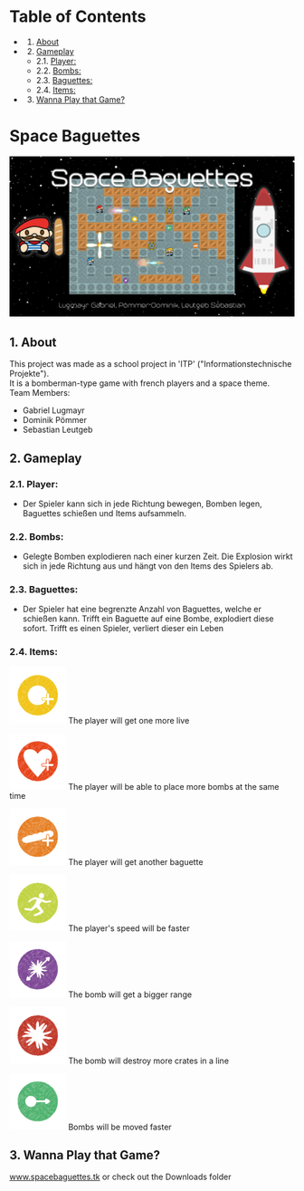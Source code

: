 # Table of Contents
* 1. [About](#About)
* 2. [Gameplay](#Gameplay)
	* 2.1. [Player:](#Player:)
	* 2.2. [Bombs:](#Bombs:)
	* 2.3. [Baguettes:](#Baguettes:)
	* 2.4. [Items:](#Items:)
* 3. [Wanna Play that Game?](#WannaPlaythatGame)

# Space Baguettes 
<img src="https://github.com/dominik-pm/SpaceBaguettes/blob/master/Project/Assets/Artwork/SplashArt2.png" alt="SpaceBaguettes Splash Screen"> 

##  1. <a name='About'></a>About
This project was made as a school project in 'ITP' ("Informationstechnische Projekte"). <br/>
It is a bomberman-type game with french players and a space theme.<br/>
Team Members:
- Gabriel Lugmayr
- Dominik Pömmer
- Sebastian Leutgeb

##  2. <a name='Gameplay'></a>Gameplay
###  2.1. <a name='Player:'></a>Player:
- Der Spieler kann sich in jede Richtung bewegen, Bomben legen, Baguettes schießen und Items aufsammeln.

###  2.2. <a name='Bombs:'></a>Bombs:
- Gelegte Bomben explodieren nach einer kurzen Zeit. Die Explosion wirkt sich in jede Richtung aus und hängt von den Items des Spielers ab.

###  2.3. <a name='Baguettes:'></a>Baguettes:
- Der Spieler hat eine begrenzte Anzahl von Baguettes, welche er schießen kann. Trifft ein Baguette auf eine Bombe, explodiert diese sofort. Trifft es einen Spieler, verliert dieser ein Leben

###  2.4. <a name='Items:'></a>Items:
<img src="https://github.com/dominik-pm/SpaceBaguettes/blob/master/Project/Assets/Game/Items/MoreBombs.png" alt="MoreBombs" width="100"/> The player will get one more live

<img src="https://github.com/dominik-pm/SpaceBaguettes/blob/master/Project/Assets/Game/Items/ExtraLive.png" alt="ExtraLive" width="100"/> The player will be able to place more bombs at the same time

<img src="https://github.com/dominik-pm/SpaceBaguettes/blob/master/Project/Assets/Game/Items/Baguettes.png" alt="MoreBaguettes" width="100"/> The player will get another baguette

<img src="https://github.com/dominik-pm/SpaceBaguettes/blob/master/Project/Assets/Game/Items/FastBoots.png" alt="FastBoots" width="100"/> The player's speed will be faster

<img src="https://github.com/dominik-pm/SpaceBaguettes/blob/master/Project/Assets/Game/Items/BombRange.png" alt="BombRange" width="100"/> The bomb will get a bigger range

<img src="https://github.com/dominik-pm/SpaceBaguettes/blob/master/Project/Assets/Game/Items/StrongerExplosions.png" alt="StrongerExplosions" width="100"/> The bomb will destroy more crates in a line

<img src="https://github.com/dominik-pm/SpaceBaguettes/blob/master/Project/Assets/Game/Items/BombMove.png" alt="BombMove" width="100"/> Bombs will be moved faster

##  3. <a name='WannaPlaythatGame'></a>Wanna Play that Game?
www.spacebaguettes.tk
or check out the Downloads folder
